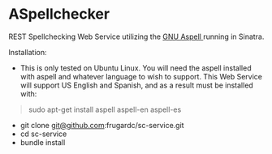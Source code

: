ASpellchecker
=========

REST Spellchecking Web Service utilizing the [GNU Aspell ](http://aspell.net/ "ASpell") running in Sinatra.

Installation:
  - This is only tested on Ubuntu Linux.  You will need the aspell installed with aspell and whatever language to wish to support.  This Web Service will support US English and Spanish, and as a result must be installed with:
> sudo apt-get install aspell aspell-en aspell-es
  - git clone git@github.com:frugardc/sc-service.git
  - cd sc-service
  - bundle install
